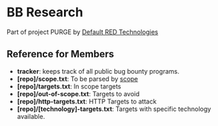 # BB Research
Part of project PURGE by [Default RED Technologies](https://defaultred.com/)

## Reference for Members
- **tracker**: keeps track of all public bug bounty programs.
- **[repo]/scope.txt**: To be parsed by [scope](https://github.com/0xcrypto/scope)
- **[repo]/targets.txt**: In scope targets
- **[repo]/out-of-scope.txt**: Targets to avoid
- **[repo]/http-targets.txt**: HTTP Targets to attack
- **[repo]/[technology]-targets.txt**: Targets with specific technology available. 
